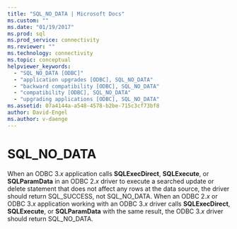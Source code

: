 ```yaml
---
title: "SQL_NO_DATA | Microsoft Docs"
ms.custom: ""
ms.date: "01/19/2017"
ms.prod: sql
ms.prod_service: connectivity
ms.reviewer: ""
ms.technology: connectivity
ms.topic: conceptual
helpviewer_keywords: 
  - "SQL_NO_DATA [ODBC]"
  - "application upgrades [ODBC], SQL_NO_DATA"
  - "backward compatibility [ODBC], SQL_NO_DATA"
  - "compatibility [ODBC], SQL_NO_DATA"
  - "upgrading applications [ODBC], SQL_NO_DATA"
ms.assetid: 07a4144a-a548-4578-b2be-715c3cf73bf8
author: David-Engel
ms.author: v-daenge
---
```

# SQL_NO_DATA
When an ODBC 3.*x* application calls **SQLExecDirect**, **SQLExecute**, or **SQLParamData** in an ODBC 2.*x* driver to execute a searched update or delete statement that does not affect any rows at the data source, the driver should return SQL_SUCCESS, not SQL_NO_DATA. When an ODBC 2.*x* or ODBC 3.*x* application working with an ODBC 3.*x* driver calls **SQLExecDirect**, **SQLExecute**, or **SQLParamData** with the same result, the ODBC 3.*x* driver should return SQL_NO_DATA.
